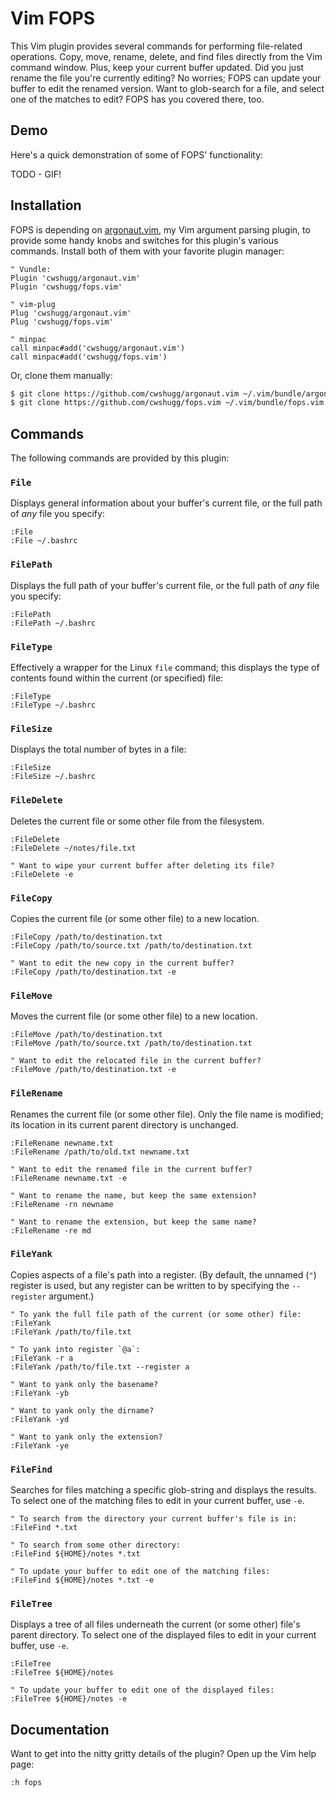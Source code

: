 # Vim FOPS

This Vim plugin provides several commands for performing file-related
operations. Copy, move, rename, delete, and find files directly from the Vim
command window. Plus, keep your current buffer updated. Did you just rename the
file you're currently editing?  No worries; FOPS can update your buffer to edit
the renamed version. Want to glob-search for a file, and select one of the
matches to edit? FOPS has you covered there, too.

## Demo

Here's a quick demonstration of some of FOPS' functionality:

TODO - GIF!

## Installation

FOPS is depending on [argonaut.vim](https://github.com/cwshugg/argonaut.vim),
my Vim argument parsing plugin, to provide some handy knobs and switches for
this plugin's various commands. Install both of them with your favorite plugin
manager:

```vim
" Vundle:
Plugin 'cwshugg/argonaut.vim'
Plugin 'cwshugg/fops.vim'

" vim-plug
Plug 'cwshugg/argonaut.vim'
Plug 'cwshugg/fops.vim'

" minpac
call minpac#add('cwshugg/argonaut.vim')
call minpac#add('cwshugg/fops.vim')
```

Or, clone them manually:

```bash
$ git clone https://github.com/cwshugg/argonaut.vim ~/.vim/bundle/argonaut.vim
$ git clone https://github.com/cwshugg/fops.vim ~/.vim/bundle/fops.vim
```

## Commands

The following commands are provided by this plugin:

### `File`

Displays general information about your buffer's current file, or the full path
of *any* file you specify:

```vim
:File
:File ~/.bashrc
```

### `FilePath`

Displays the full path of your buffer's current file, or the full path of *any*
file you specify:

```vim
:FilePath
:FilePath ~/.bashrc
```

### `FileType`

Effectively a wrapper for the Linux `file` command; this displays the type of
contents found within the current (or specified) file:

```vim
:FileType
:FileType ~/.bashrc
```

### `FileSize`

Displays the total number of bytes in a file:

```vim
:FileSize
:FileSize ~/.bashrc
```

### `FileDelete`

Deletes the current file or some other file from the filesystem.

```vim
:FileDelete
:FileDelete ~/notes/file.txt

" Want to wipe your current buffer after deleting its file?
:FileDelete -e
```

### `FileCopy`

Copies the current file (or some other file) to a new location.

```vim
:FileCopy /path/to/destination.txt
:FileCopy /path/to/source.txt /path/to/destination.txt

" Want to edit the new copy in the current buffer?
:FileCopy /path/to/destination.txt -e
```

### `FileMove`

Moves the current file (or some other file) to a new location.

```vim
:FileMove /path/to/destination.txt
:FileMove /path/to/source.txt /path/to/destination.txt

" Want to edit the relocated file in the current buffer?
:FileMove /path/to/destination.txt -e
```

### `FileRename`

Renames the current file (or some other file). Only the file name is modified;
its location in its current parent directory is unchanged.

```vim
:FileRename newname.txt
:FileRename /path/to/old.txt newname.txt

" Want to edit the renamed file in the current buffer?
:FileRename newname.txt -e

" Want to rename the name, but keep the same extension?
:FileRename -rn newname

" Want to rename the extension, but keep the same name?
:FileRename -re md
```

### `FileYank`

Copies aspects of a file's path into a register. (By default, the unnamed (`"`)
register is used, but any register can be written to by specifying the
`--register` argument.)

```vim
" To yank the full file path of the current (or some other) file:
:FileYank
:FileYank /path/to/file.txt

" To yank into register `@a`:
:FileYank -r a
:FileYank /path/to/file.txt --register a

" Want to yank only the basename?
:FileYank -yb

" Want to yank only the dirname?
:FileYank -yd

" Want to yank only the extension?
:FileYank -ye
```

### `FileFind`

Searches for files matching a specific glob-string and displays the results. To
select one of the matching files to edit in your current buffer, use `-e`.

```vim
" To search from the directory your current buffer's file is in:
:FileFind *.txt

" To search from some other directory:
:FileFind ${HOME}/notes *.txt

" To update your buffer to edit one of the matching files:
:FileFind ${HOME}/notes *.txt -e
```

### `FileTree`

Displays a tree of all files underneath the current (or some other) file's
parent directory. To select one of the displayed files to edit in your current
buffer, use `-e`.

```vim
:FileTree
:FileTree ${HOME}/notes

" To update your buffer to edit one of the displayed files:
:FileTree ${HOME}/notes -e
```

## Documentation

Want to get into the nitty gritty details of the plugin? Open up the Vim help
page:

```vim
:h fops
```

